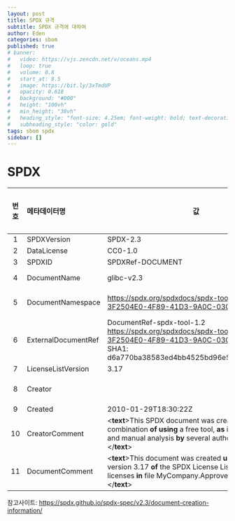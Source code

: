 ```yaml
---
layout: post
title: SPDX 규격
subtitle: SPDX 규격에 대하여
author: Eden
categories: sbom
published: true
# banner:
#   video: https://vjs.zencdn.net/v/oceans.mp4
#   loop: true
#   volume: 0.8
#   start_at: 8.5
#   image: https://bit.ly/3xTmdUP
#   opacity: 0.618
#   background: "#000"
#   height: "100vh"
#   min_height: "38vh"
#   heading_style: "font-size: 4.25em; font-weight: bold; text-decoration: underline"
#   subheading_style: "color: gold"
tags: sbom spdx
sidebar: []
---
```


# SPDX

| 번호 | 메타데이터명        | 값                                                                                                                                                                                         | 필수여부 | 예제                                                                                                                                                                                                       |
| :--: | :------------------ | ------------------------------------------------------------------------------------------------------------------------------------------------------------------------------------------ | -------- | ---------------------------------------------------------------------------------------------------------------------------------------------------------------------------------------------------------- |
|  1   | SPDXVersion         | SPDX-2.3                                                                                                                                                                                   | O        | SPDXVersion: SPDX-2.3                                                                                                                                                                                      |
|  2   | DataLicense         | CC0-1.0                                                                                                                                                                                    | O        | DataLicense: CC0-1.0                                                                                                                                                                                       |
|  3   | SPDXID              | SPDXRef-DOCUMENT                                                                                                                                                                           |          | SPDXID: SPDXRef-DOCUMENT                                                                                                                                                                                   |
|  4   | DocumentName        | glibc-v2.3                                                                                                                                                                                 | O        | DocumentName: glibc-v2.3, DocumentName: ubuntu-14.04                                                                                                                                                       |
|  5   | DocumentNamespace   | https://spdx.org/spdxdocs/spdx-tools-v1.2-3F2504E0-4F89-41D3-9A0C-0305E82...                                                                                                               | O        | DocumentNamespace: https://spdx.org/spdxdocs/spdx-tools-v1.2-3F2504E0-4F89-41D3-9A0C-0305E82...                                                                                                            |
|  6   | ExternalDocumentRef | DocumentRef-spdx-tool-1.2 https://spdx.org/spdxdocs/spdx-tools-v1.2-3F2504E0-4F89-41D3-9A0C-0305E82C3301 SHA1: d6a770ba38583ed4bb4525bd96e50461655d2759                                    | X        | ExternalDocumentRef:DocumentRef-spdx-tool-1.2 https://spdx.org/spdxdocs/spdx-tools-v1.2-3F2504E0-4F89-41D3-9A0C-0305E82C3301 SHA1: d6a770ba38583ed4bb4525bd96e50461655d2759                                |
|  7   | LicenseListVersion  | 3.17                                                                                                                                                                                       | X        | LicenseListVersion: 3.17                                                                                                                                                                                   |
|  8   | Creator             |                                                                                                                                                                                            | O        | Creator: Person: Jane Doe () Creator: Organization: ExampleCodeInspect () Creator: Tool: LicenseFind-1.0                                                                                                   |
|  9   | Created             | 2010-01-29T18:30:22Z                                                                                                                                                                       | O        | Created: 2010-01-29T18:30:22Z                                                                                                                                                                              |
|  10  | CreatorComment      | <**text**>This SPDX document was created **by** a combination **of** **using** a free tool, **as** indicated above, and manual analysis **by** several authors **of** the code.</**text**> | X        | CreatorComment: <**text**>This SPDX document was created **by** a combination **of** **using** a free tool, **as** indicated above, and manual analysis **by** several authors **of** the code.</**text**> |
|  11  | DocumentComment     | <**text**>This document was created **using** SPDX 2.3, version 3.17 **of** the SPDX License List and refering **to** licenses **in** file MyCompany.Approved.Licenses.spdx.</**text**>    | X        | DocumentComment: <**text**>This document was created **using** SPDX 2.3, version 3.17 **of** the SPDX License List and refering **to** licenses **in** file MyCompany.Approved.Licenses.spdx.</**text**>   |

참고사이트: https://spdx.github.io/spdx-spec/v2.3/document-creation-information/
